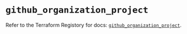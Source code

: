 # `github_organization_project`

Refer to the Terraform Registory for docs: [`github_organization_project`](https://registry.terraform.io/providers/integrations/github/5.27.0/docs/resources/organization_project).
